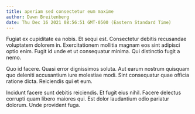 ```yaml
---
title: aperiam sed consectetur eum maxime
author: Dawn Breitenberg
date: Thu Dec 16 2021 08:56:51 GMT-0500 (Eastern Standard Time)
---
```

Fugiat ex cupiditate ea nobis. Et sequi est. Consectetur debitis recusandae voluptatem dolorem in. Exercitationem mollitia magnam eos sint adipisci optio enim. Fugit id unde et ut consequatur minima. Qui distinctio fugit a nemo.

 Quo id facere. Quasi error dignissimos soluta. Aut earum nostrum quisquam quo deleniti accusantium iure molestiae modi. Sint consequatur quae officia ratione dicta. Reiciendis qui et eum.

 Incidunt facere sunt debitis reiciendis. Et fugit eius nihil. Facere delectus corrupti quam libero maiores qui. Est dolor laudantium odio pariatur dolorum. Unde provident fuga.